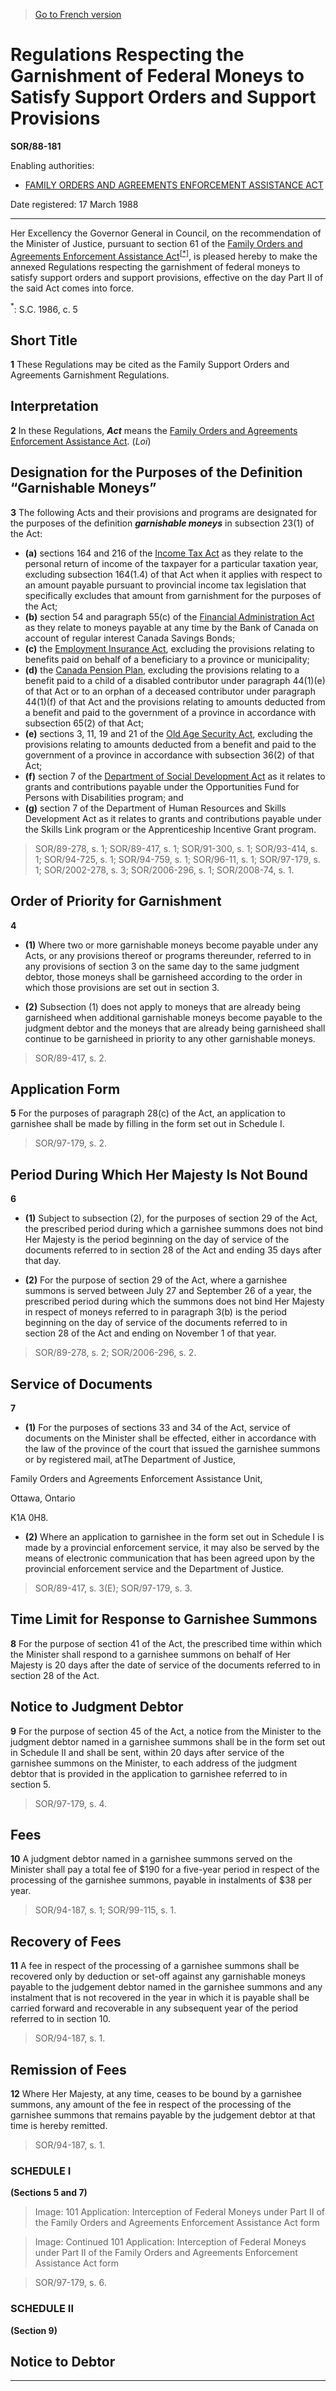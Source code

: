 > [Go to French version](/fr/Règlements/Décrets,%20ordonnances%20et%20règlements%20statutaires/88/181.md)

# Regulations Respecting the Garnishment of Federal Moneys to Satisfy Support Orders and Support Provisions

**SOR/88-181**

Enabling authorities: 
- [FAMILY ORDERS AND AGREEMENTS ENFORCEMENT ASSISTANCE ACT](/en/Acts/Statutes%20of%20Canada/1985/c.%204%20(2nd%20Supp.).md)

Date registered: 17 March 1988

----------

Her Excellency the Governor General in Council, on the recommendation of the Minister of Justice, pursuant to section 61 of the [Family Orders and Agreements Enforcement Assistance Act](/en/Acts/Statutes%20of%20Canada/1985/c.%204%20(2nd%20Supp.).md)<sup><a href='#fnstar_e'>[*]</a></sup>, is pleased hereby to make the annexed Regulations respecting the garnishment of federal moneys to satisfy support orders and support provisions, effective on the day Part II of the said Act comes into force.

<a name='fnstar_e'><sup>*</sup></a>: S.C. 1986, c. 5<br />




## Short Title


**1** These Regulations may be cited as the Family Support Orders and Agreements Garnishment Regulations.




## Interpretation


**2** In these Regulations, ***Act*** means the [Family Orders and Agreements Enforcement Assistance Act](/en/Acts/Statutes%20of%20Canada/1985/c.%204%20(2nd%20Supp.).md). (*Loi*)




## Designation for the Purposes of the Definition “Garnishable Moneys”


**3** The following Acts and their provisions and programs are designated for the purposes of the definition ***garnishable moneys*** in subsection 23(1) of the Act:
- **(a)** sections 164 and 216 of the [Income Tax Act](/en/Acts/Statutes%20of%20Canada/1985/c.%201%20(5th%20Supp.).md) as they relate to the personal return of income of the taxpayer for a particular taxation year, excluding subsection 164(1.4) of that Act when it applies with respect to an amount payable pursuant to provincial income tax legislation that specifically excludes that amount from garnishment for the purposes of the Act;
- **(b)** section 54 and paragraph 55(c) of the [Financial Administration Act](/en/Acts/Revised%20Statutes%20of%20Canada/F/F-11.md) as they relate to moneys payable at any time by the Bank of Canada on account of regular interest Canada Savings Bonds;
- **(c)** the [Employment Insurance Act](/en/Acts/Statutes%20of%20Canada/1996/c.%2023.md), excluding the provisions relating to benefits paid on behalf of a beneficiary to a province or municipality;
- **(d)** the [Canada Pension Plan](/en/Acts/Revised%20Statutes%20of%20Canada/C/C-8.md), excluding the provisions relating to a benefit paid to a child of a disabled contributor under paragraph 44(1)(e) of that Act or to an orphan of a deceased contributor under paragraph 44(1)(f) of that Act and the provisions relating to amounts deducted from a benefit and paid to the government of a province in accordance with subsection 65(2) of that Act;
- **(e)** sections 3, 11, 19 and 21 of the [Old Age Security Act](/en/Acts/Revised%20Statutes%20of%20Canada/O/O-9.md), excluding the provisions relating to amounts deducted from a benefit and paid to the government of a province in accordance with subsection 36(2) of that Act;
- **(f)** section 7 of the [Department of Social Development Act](/en/Acts/Statutes%20of%20Canada/2005/c.%2035.md) as it relates to grants and contributions payable under the Opportunities Fund for Persons with Disabilities program; and
- **(g)** section 7 of the Department of Human Resources and Skills Development Act as it relates to grants and contributions payable under the Skills Link program or the Apprenticeship Incentive Grant program.
> SOR/89-278, s. 1; SOR/89-417, s. 1; SOR/91-300, s. 1; SOR/93-414, s. 1; SOR/94-725, s. 1; SOR/94-759, s. 1; SOR/96-11, s. 1; SOR/97-179, s. 1; SOR/2002-278, s. 3; SOR/2006-296, s. 1; SOR/2008-74, s. 1.





## Order of Priority for Garnishment


**4** 

- **(1)** Where two or more garnishable moneys become payable under any Acts, or any provisions thereof or programs thereunder, referred to in any provisions of section 3 on the same day to the same judgment debtor, those moneys shall be garnisheed according to the order in which those provisions are set out in section 3.

- **(2)** Subsection (1) does not apply to moneys that are already being garnisheed when additional garnishable moneys become payable to the judgment debtor and the moneys that are already being garnisheed shall continue to be garnisheed in priority to any other garnishable moneys.
> SOR/89-417, s. 2.





## Application Form


**5** For the purposes of paragraph 28(c) of the Act, an application to garnishee shall be made by filling in the form set out in Schedule I.
> SOR/97-179, s. 2.





## Period During Which Her Majesty Is Not Bound


**6** 

- **(1)** Subject to subsection (2), for the purposes of section 29 of the Act, the prescribed period during which a garnishee summons does not bind Her Majesty is the period beginning on the day of service of the documents referred to in section 28 of the Act and ending 35 days after that day.

- **(2)** For the purpose of section 29 of the Act, where a garnishee summons is served between July 27 and September 26 of a year, the prescribed period during which the summons does not bind Her Majesty in respect of moneys referred to in paragraph 3(b) is the period beginning on the day of service of the documents referred to in section 28 of the Act and ending on November 1 of that year.
> SOR/89-278, s. 2; SOR/2006-296, s. 2.





## Service of Documents


**7** 

- **(1)** For the purposes of sections 33 and 34 of the Act, service of documents on the Minister shall be effected, either in accordance with the law of the province of the court that issued the garnishee summons or by registered mail, atThe Department of Justice,

Family Orders and Agreements Enforcement Assistance Unit,

Ottawa, Ontario

K1A 0H8.



- **(2)** Where an application to garnishee in the form set out in Schedule I is made by a provincial enforcement service, it may also be served by the means of electronic communication that has been agreed upon by the provincial enforcement service and the Department of Justice.
> SOR/89-417, s. 3(E); SOR/97-179, s. 3.





## Time Limit for Response to Garnishee Summons


**8** For the purpose of section 41 of the Act, the prescribed time within which the Minister shall respond to a garnishee summons on behalf of Her Majesty is 20 days after the date of service of the documents referred to in section 28 of the Act.




## Notice to Judgment Debtor


**9** For the purpose of section 45 of the Act, a notice from the Minister to the judgment debtor named in a garnishee summons shall be in the form set out in Schedule II and shall be sent, within 20 days after service of the garnishee summons on the Minister, to each address of the judgment debtor that is provided in the application to garnishee referred to in section 5.
> SOR/97-179, s. 4.





## Fees


**10** A judgment debtor named in a garnishee summons served on the Minister shall pay a total fee of $190 for a five-year period in respect of the processing of the garnishee summons, payable in instalments of $38 per year.
> SOR/94-187, s. 1; SOR/99-115, s. 1.





## Recovery of Fees


**11** A fee in respect of the processing of a garnishee summons shall be recovered only by deduction or set-off against any garnishable moneys payable to the judgement debtor named in the garnishee summons and any instalment that is not recovered in the year in which it is payable shall be carried forward and recoverable in any subsequent year of the period referred to in section 10.
> SOR/94-187, s. 1.





## Remission of Fees


**12** Where Her Majesty, at any time, ceases to be bound by a garnishee summons, any amount of the fee in respect of the processing of the garnishee summons that remains payable by the judgement debtor at that time is hereby remitted.
> SOR/94-187, s. 1.





### **SCHEDULE I** 
**(Sections 5 and 7)**
> Image: 101 Application: Interception of Federal Moneys under Part II of the Family Orders and Agreements Enforcement Assistance Act form

> Image: Continued 101 Application: Interception of Federal Moneys under Part II of the Family Orders and Agreements Enforcement Assistance Act form

> SOR/97-179, s. 6.




### **SCHEDULE II** 
**(Section 9)**
## Notice to Debtor
<table>
<tr>
<td></td>
<td>Telephone: 1-800-267-7777</td>
</tr>
<tr>
<td></td>
<td>Fax: (613) 990-8197</td>
</tr>
<tr>
<td></td>
<td>TDD: 1-800-267-7676</td>
</tr>
<tr>
<td></td>
<td>(TDD for hearing/ speech impaired)</td>
</tr>
<tr>
<td></td>
<td>Date:</td>
</tr>
<tr>
<td>Issued by:</td>
<td></td>
</tr>
<tr>
<td>Court Reference Number:</td>
<td></td>
</tr>
<tr>
<td>Account Number:</td>
<td></td>
</tr>
<tr>
<td>Department of Justice Reference Number:</td>
<td></td>
</tr>
<tr>
<td>The Minister of Justice is giving you this notice to inform you that the Government of Canada was served with a garnishee summons on _________________________. This summons was served by the court or provincial agency named next to “Issued by”.</td>
</tr>
<tr>
<td>The summons, which becomes effective on _________________________, indicates that you owe the following amount for family support:</td>
</tr>
<tr>
<td>Arrears owing: $_________________________ as of the summons issue date of _________________________;

</td>
</tr>
<tr>
<td>Ongoing payment of: $_________________________ per _________________________ as of _________________________.

</td>
</tr>
<tr>
<td>Any moneys that are payable to you by the Government of Canada from Acts or programs designated in the regulations to the [Family Orders and Agreements Enforcement Assistance Act](/en/Acts/Statutes%20of%20Canada/1985/c.%204%20(2nd%20Supp.).md) may be diverted to pay the judgment creditor named in the summons.</td>
</tr>
<tr>
<td>If you have questions about the amount of money due or if you wish to dispute the garnishee summons, please contact the court or provincial agency named next to “Issued by”.</td>
</tr>
<tr>
<td>After sufficient moneys are diverted to pay the judgment creditor, an administrative fee will be deducted from moneys payable to you. This fee is $190, payable in five yearly instalments of $38.</td>
</tr>
<tr>
<td>The diversion of moneys and the payment of the administrative fee are authorized by the [Family Orders and Agreements Enforcement Assistance Act](/en/Acts/Statutes%20of%20Canada/1985/c.%204%20(2nd%20Supp.).md).</td>
</tr>
<tr>
<td>Family Orders and Agreements Enforcement Assistance Unit

</td>
<td></td>
</tr>
<tr>
<td>Department of Justice

</td>
<td></td>
</tr>
<tr>
<td>*La présente lettre est également disponible en version française.*</td>
</tr>
</table>

> SOR/97-179, s. 6; SOR/2002-278, s. 4.


